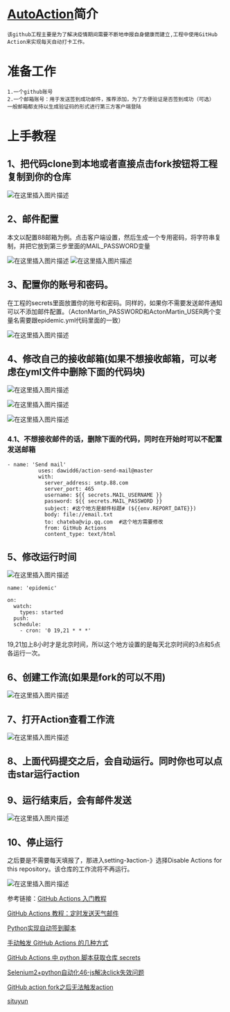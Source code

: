 # [AutoAction](https://github.com/Saujyun/AutoAction)简介
    该github工程主要是为了解决疫情期间需要不断地申报自身健康而建立,工程中使用GitHub Action来实现每天自动打卡工作。
# 准备工作
    1.一个github账号
    2.一个邮箱账号：用于发送签到成功邮件，推荐添加，为了方便验证是否签到成功（可选）
    一般邮箱都支持以生成验证码的形式进行第三方客户端登陆
#	上手教程

## 1、把代码clone到本地或者直接点击fork按钮将工程复制到你的仓库

![在这里插入图片描述](./image/fork.png)

## 2、邮件配置

本文以配置88邮箱为例。点击客户端设置，然后生成一个专用密码，将字符串复制，并把它放到第三步里面的MAIL_PASSWORD变量

![在这里插入图片描述](./image/SMTP.png)
![在这里插入图片描述](./image/SMTP2.png)

## 3、配置你的账号和密码。
在工程的secrets里面放置你的账号和密码。同样的，如果你不需要发送邮件通知可以不添加邮件配置。（ActonMartin_PASSWORD和ActonMartin_USER两个变量名需要跟epidemic.yml代码里面的一致）

![在这里插入图片描述](./image/secrets.png)

## 4、修改自己的接收邮箱(如果不想接收邮箱，可以考虑在yml文件中删除下面的代码块)

![在这里插入图片描述](./image/modify_1.png)

![在这里插入图片描述](./image/modify_2.png)

![在这里插入图片描述](./image/modify_3.png)

### 4.1、不想接收邮件的话，删除下面的代码，同时在开始时可以不配置发送邮箱
```
- name: 'Send mail'
          uses: dawidd6/action-send-mail@master
          with:
            server_address: smtp.88.com
            server_port: 465
            username: ${{ secrets.MAIL_USERNAME }}
            password: ${{ secrets.MAIL_PASSWORD }}
            subject: #这个地方是邮件标题# (${{env.REPORT_DATE}})
            body: file://email.txt
            to: chateba@vip.qq.com  #这个地方需要修改
            from: GitHub Actions
            content_type: text/html
```
## 5、修改运行时间

![在这里插入图片描述](./image/time.png)

```
name: 'epidemic'

on:
  watch:
    types: started
  push:
  schedule:
    - cron: '0 19,21 * * *'
```
19,21加上8小时才是北京时间，所以这个地方设置的是每天北京时间的3点和5点各运行一次。

## 6、创建工作流(如果是fork的可以不用)

![在这里插入图片描述](./image/workflow.png)

## 7、打开Action查看工作流

![在这里插入图片描述](./image/workflow2.png)


## 8、上面代码提交之后，会自动运行。同时你也可以点击star运行action


## 9、运行结束后，会有邮件发送

![在这里插入图片描述](./image/email.png)

## 10、停止运行

之后要是不需要每天填报了，那进入setting-》action-》选择Disable Actions for this repository。该仓库的工作流将不再运行。

![在这里插入图片描述](https://img-blog.csdnimg.cn/20200619100121815.png?x-oss-process=image/watermark,type_ZmFuZ3poZW5naGVpdGk,shadow_10,text_aHR0cHM6Ly9ibG9nLmNzZG4ubmV0L3BvbGljZV8x,size_16,color_FFFFFF,t_70)


参考链接：[GitHub Actions 入门教程](http://www.ruanyifeng.com/blog/2019/09/getting-started-with-github-actions.html)

[GitHub Actions 教程：定时发送天气邮件](http://www.ruanyifeng.com/blog/2019/12/github_actions.html)

[Python实现自动签到脚本](https://blog.csdn.net/ydydyd00/article/details/80882183)

[手动触发 GitHub Actions 的几种方式](https://p3terx.com/archives/github-actions-manual-trigger.html)

[GitHub Actions 中 python 脚本获取仓库 secrets](https://blog.csdn.net/sculpta/article/details/106474324)

[Selenium2+python自动化46-js解决click失效问题](https://www.cnblogs.com/yoyoketang/p/6569226.html)

[GitHub action fork之后无法触发action](https://github.community/t/forked-repo-doesnt-trigger-action/16259)

[situyun](https://github.com/Saujyun/AutoAction)
